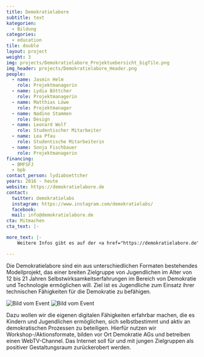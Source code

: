 ```yaml
---
title: Demokratielabore
subtitle: text
kategorien:
  - Bildung
categories:
  - education
tile: double
layout: project
weight: 3
img: projects/Demokratielabore_Projektuebersicht_bigTile.png
img_header: projects/Demokratielabore_Header.png
people:
  - name: Jasmin Helm
    role: Projektmanagerin
  - name: Lydia Böttcher
    role: Projektmanagerin
  - name: Matthias Löwe
    role: Projektmanager
  - name: Nadine Stammen
    role: Design
  - name: Leonard Wolf
    role: Studentischer Mitarbeiter
  - name: Lea Pfau
    role: Studentische Mitarbeiterin
  - name: Sonja Fischbauer
    role: Projektmanagerin
financing:
  - BMFSFJ
  - bpb
contact_person: lydiaboettcher
years: 2016 - heute
website: https://demokratielabore.de
contact:
  twitter: demokratielabs
  instagram: https://www.instagram.com/demokratielabs/
  facebook:
  mail: info@demokratielabore.de
cta: Mitmachen
cta_text: |-

more_text: |-
    Weitere Infos gibt es auf der <a href="https://demokratielabore.de">Website</a> der Demokratielabore.

---
```


Die Demokratielabore sind ein aus unterschiedlichen Formaten bestehendes Modellprojekt, das einer breiten Zielgruppe von Jugendlichen im Alter von 12 bis 21 Jahren Selbstwirksamkeitserfahrungen im Bereich von Demokratie und Technologie ermöglichen will. Ziel ist es Jugendliche zum Einsatz ihrer technischen Fähigkeiten für die Demokratie zu befähigen.

<div class="two-img">
<img alt="Bild vom Event" src="/files/projects/demokratielabore_img_1.jpg">
<img alt="Bild vom Event" src="/files/projects/demokratielabore_img_2.jpg">
</div>

Dazu wollen wir die eigenen digitalen Fähigkeiten erfahrbar machen, die es Kindern und Jugendlichen ermöglichen, sich selbstbestimmt und aktiv an demokratischen Prozessen zu beteiligen. Hierfür nutzen wir Workshop-/Aktionsformate, bilden vor Ort Demokratie AGs und betreiben einen WebTV-Channel. Das Internet soll für und mit jungen Zielgruppen als positiver Gestaltungsraum zurückerobert werden.
